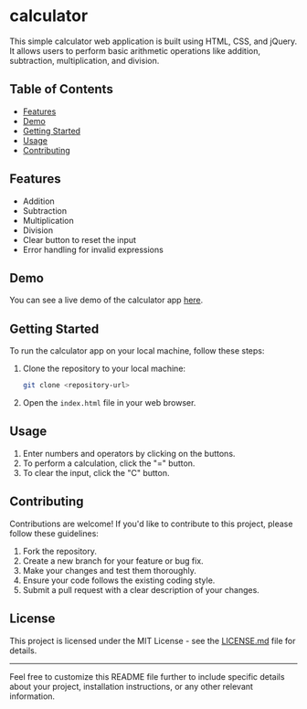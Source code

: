# calculator
This simple calculator web application is built using HTML, CSS, and jQuery. It allows users to perform basic arithmetic operations like addition, subtraction, multiplication, and division.

## Table of Contents

- [Features](#features)
- [Demo](#demo)
- [Getting Started](#getting-started)
- [Usage](#usage)
- [Contributing](#contributing)

## Features

- Addition
- Subtraction
- Multiplication
- Division
- Clear button to reset the input
- Error handling for invalid expressions

## Demo

You can see a live demo of the calculator app [here](#).

## Getting Started

To run the calculator app on your local machine, follow these steps:

1. Clone the repository to your local machine:

   ```bash
   git clone <repository-url>
   ```

2. Open the `index.html` file in your web browser.

## Usage

1. Enter numbers and operators by clicking on the buttons.
2. To perform a calculation, click the "=" button.
3. To clear the input, click the "C" button.

## Contributing

Contributions are welcome! If you'd like to contribute to this project, please follow these guidelines:

1. Fork the repository.
2. Create a new branch for your feature or bug fix.
3. Make your changes and test them thoroughly.
4. Ensure your code follows the existing coding style.
5. Submit a pull request with a clear description of your changes.

## License

This project is licensed under the MIT License - see the [LICENSE.md](LICENSE.md) file for details.

---

Feel free to customize this README file further to include specific details about your project, installation instructions, or any other relevant information.
